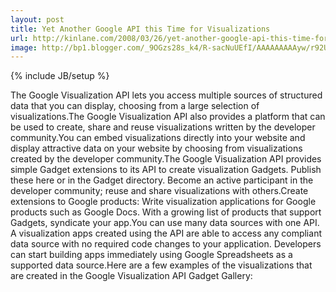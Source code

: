 ```yaml
---
layout: post
title: Yet Another Google API this Time for Visualizations
url: http://kinlane.com/2008/03/26/yet-another-google-api-this-time-for-visualizations/
image: http://bp1.blogger.com/_9OGzs28s_k4/R-sacNuUEfI/AAAAAAAAAyw/r92UFRiyJhs/s320/gauge.png
---
```

{% include JB/setup %}
The Google Visualization API lets you access multiple sources of structured data  that you can display, choosing from a large selection of visualizations.The Google Visualization API also provides a platform that can be used to create, share and reuse visualizations written by the developer community.You can embed visualizations directly into your website and display attractive data on your website by choosing from visualizations created by the developer community.The Google Visualization API provides simple Gadget extensions to its API to create visualization Gadgets. Publish these here or in the Gadget directory. Become an active participant in the developer community; reuse and share visualizations with others.Create extensions to Google products: Write visualization applications for Google products such as Google Docs. With a growing list of products that support Gadgets, syndicate your app.You can use many data sources with one API. A visualization apps created using the API are able to access any compliant data source with no required code changes to your application. Developers can start building apps immediately using Google Spreadsheets as a supported data source.Here are a few examples of the visualizations that are created in the Google Visualization API Gadget Gallery: